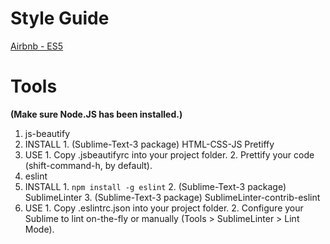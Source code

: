 # Style Guide
[Airbnb - ES5](https://github.com/airbnb/javascript/tree/es5-deprecated/es5)

# Tools
**(Make sure Node.JS has been installed.)**

1. js-beautify
  1. INSTALL
    1. (Sublime-Text-3 package) HTML-CSS-JS Pretiffy
  1. USE
    1. Copy .jsbeautifyrc into your project folder.
    2. Prettify your code (shift-command-h, by default).
2. eslint
  1. INSTALL
    1. `npm install -g eslint`
    2. (Sublime-Text-3 package) SublimeLinter
    3. (Sublime-Text-3 package) SublimeLinter-contrib-eslint
  2. USE
    1. Copy .eslintrc.json into your project folder.
    2. Configure your Sublime to lint on-the-fly or manually (Tools > SublimeLinter > Lint Mode).
